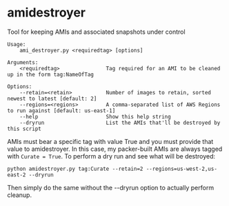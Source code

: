 # amidestroyer
Tool for keeping AMIs and associated snapshots under control
```
Usage:
    ami_destroyer.py <requiredtag> [options]

Arguments:
    <requiredtag>               Tag required for an AMI to be cleaned up in the form tag:NameOfTag

Options:
    --retain=<retain>           Number of images to retain, sorted newest to latest [default: 2]
    --regions=<regions>         A comma-separated list of AWS Regions to run against [default: us-east-1]
    --help                      Show this help string
    --dryrun                    List the AMIs that'll be destroyed by this script
```
AMIs must bear a specific tag with value True and you must provide that value to amidestroyer. In this case,
my packer-built AMIs are always tagged with `Curate = True`. To perform a dry run and see what will be destroyed:

`python amidestroyer.py tag:Curate --retain=2 --regions=us-west-2,us-east-2 --dryrun`

Then simply do the same without the --dryrun option to actually perform cleanup.
